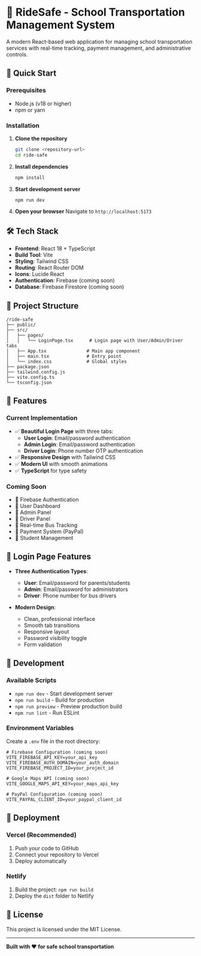 # 🚌 RideSafe - School Transportation Management System

A modern React-based web application for managing school transportation services with real-time tracking, payment management, and administrative controls.

## 🚀 Quick Start

### Prerequisites
- Node.js (v18 or higher)
- npm or yarn

### Installation

1. **Clone the repository**
   ```bash
   git clone <repository-url>
   cd ride-safe
   ```

2. **Install dependencies**
   ```bash
   npm install
   ```

3. **Start development server**
   ```bash
   npm run dev
   ```

4. **Open your browser**
   Navigate to `http://localhost:5173`

## 🛠️ Tech Stack

- **Frontend**: React 18 + TypeScript
- **Build Tool**: Vite
- **Styling**: Tailwind CSS
- **Routing**: React Router DOM
- **Icons**: Lucide React
- **Authentication**: Firebase (coming soon)
- **Database**: Firebase Firestore (coming soon)

## 📁 Project Structure

```
/ride-safe
├── public/
├── src/
│   ├── pages/
│   │   └── LoginPage.tsx      # Login page with User/Admin/Driver tabs
│   ├── App.tsx               # Main app component
│   ├── main.tsx              # Entry point
│   └── index.css             # Global styles
├── package.json
├── tailwind.config.js
├── vite.config.ts
└── tsconfig.json
```

## 🎨 Features

### Current Implementation
- ✅ **Beautiful Login Page** with three tabs:
  - **User Login**: Email/password authentication
  - **Admin Login**: Email/password authentication
  - **Driver Login**: Phone number OTP authentication
- ✅ **Responsive Design** with Tailwind CSS
- ✅ **Modern UI** with smooth animations
- ✅ **TypeScript** for type safety

### Coming Soon
- 🔄 Firebase Authentication
- 🔄 User Dashboard
- 🔄 Admin Panel
- 🔄 Driver Panel
- 🔄 Real-time Bus Tracking
- 🔄 Payment System (PayPal)
- 🔄 Student Management

## 🎯 Login Page Features

- **Three Authentication Types**:
  - **User**: Email/password for parents/students
  - **Admin**: Email/password for administrators
  - **Driver**: Phone number for bus drivers

- **Modern Design**:
  - Clean, professional interface
  - Smooth tab transitions
  - Responsive layout
  - Password visibility toggle
  - Form validation

## 🔧 Development

### Available Scripts

- `npm run dev` - Start development server
- `npm run build` - Build for production
- `npm run preview` - Preview production build
- `npm run lint` - Run ESLint

### Environment Variables

Create a `.env` file in the root directory:

```env
# Firebase Configuration (coming soon)
VITE_FIREBASE_API_KEY=your_api_key
VITE_FIREBASE_AUTH_DOMAIN=your_auth_domain
VITE_FIREBASE_PROJECT_ID=your_project_id

# Google Maps API (coming soon)
VITE_GOOGLE_MAPS_API_KEY=your_maps_api_key

# PayPal Configuration (coming soon)
VITE_PAYPAL_CLIENT_ID=your_paypal_client_id
```

## 🚀 Deployment

### Vercel (Recommended)
1. Push your code to GitHub
2. Connect your repository to Vercel
3. Deploy automatically

### Netlify
1. Build the project: `npm run build`
2. Deploy the `dist` folder to Netlify

## 📝 License

This project is licensed under the MIT License.

---

**Built with ❤️ for safe school transportation** 